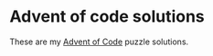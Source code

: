 # Advent of code solutions

These are my [Advent of Code](https://adventofcode.com/2022) puzzle solutions.
